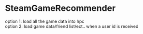 # SteamGameRecommender
option 1: 
load all the game data into hpc  
    option 2:
	    load game data/friend list/ect.. when a user id is received
